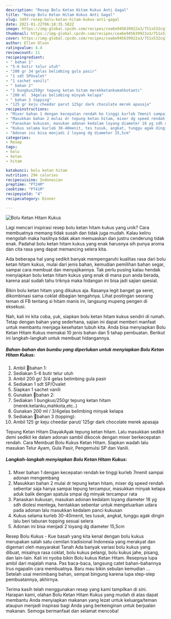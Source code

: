 ```yaml
---
description: "Resep Bolu Ketan Hitam Kukus Anti Gagal"
title: "Resep Bolu Ketan Hitam Kukus Anti Gagal"
slug: 3497-resep-bolu-ketan-hitam-kukus-anti-gagal
date: 2021-01-22T06:18:35.582Z
image: https://img-global.cpcdn.com/recipes/cea6e945639922a3/751x532cq70/bolu-ketan-hitam-kukus-foto-resep-utama.jpg
thumbnail: https://img-global.cpcdn.com/recipes/cea6e945639922a3/751x532cq70/bolu-ketan-hitam-kukus-foto-resep-utama.jpg
cover: https://img-global.cpcdn.com/recipes/cea6e945639922a3/751x532cq70/bolu-ketan-hitam-kukus-foto-resep-utama.jpg
author: Ellen Olson
ratingvalue: 4.4
reviewcount: 11
recipeingredient:
- " bahan 1"
- "5-6 butir telur utuh"
- "200 gr 34 gelas belimbing gula pasir"
- "1 sdt SPOvalet"
- "1 sachet vanili"
- " bahan 2"
- "1 bungkus250gr tepung ketan hitam merekketankumahkotaetc"
- "200 ml  34gelas belimbing minyak kelapa"
- " bahan 3 topping"
- "125 gr keju cheedar parut 125gr dark chocolate merek apasaja"
recipeinstructions:
- "Mixer bahan 1 dengan kecepatan rendah ke tinggi kurleb 7menit sampai adonan mengembang"
- "Masukkan bahan 2 mulai dr tepung ketan hitam, mixer dg speed rendah sebentar saja hanya sampai tepung tercampur, masukkan minyak kelapa aduk balik dengan spatula smpai dg minyak tercampur rata"
- "Panaskan kukusan, masukan adonan kedalam loyang diameter 18 yg sdh diolesi mentega, hentakkan sebentar untuk mengeluarkan udara pada adonan lalu masukkan kedalam panci kukusan"
- "Kukus selama kurleb 30-40menit, tes tusuk, angkat, tunggu agak dingin lalu beri taburan topping sesuai selera"
- "Adonan ini bisa menjadi 2 loyang dg diameter 15,5cm"
categories:
- Resep
tags:
- bolu
- ketan
- hitam

katakunci: bolu ketan hitam 
nutrition: 294 calories
recipecuisine: Indonesian
preptime: "PT24M"
cooktime: "PT41M"
recipeyield: "4"
recipecategory: Dinner

---
```



![Bolu Ketan Hitam Kukus](https://img-global.cpcdn.com/recipes/cea6e945639922a3/751x532cq70/bolu-ketan-hitam-kukus-foto-resep-utama.jpg)

Lagi mencari inspirasi resep bolu ketan hitam kukus yang unik? Cara membuatnya memang tidak susah dan tidak juga mudah. Kalau keliru mengolah maka hasilnya tidak akan memuaskan dan justru cenderung tidak enak. Padahal bolu ketan hitam kukus yang enak harusnya sih punya aroma dan cita rasa yang dapat memancing selera kita.

Ada beberapa hal yang sedikit banyak mempengaruhi kualitas rasa dari bolu ketan hitam kukus, mulai dari jenis bahan, kemudian pemilihan bahan segar, sampai cara membuat dan menyajikannya. Tak perlu pusing kalau hendak menyiapkan bolu ketan hitam kukus yang enak di mana pun anda berada, karena asal sudah tahu triknya maka hidangan ini bisa jadi sajian spesial.

Bikin bolu ketan hitam yang dikukus aja. Rasanya legit banget ga seret, dikombinasi sama coklat dibagian tengahnya. Lihat postingan seorang teman di FB tentang si hitam manis ini, langsung mupeng pengen di eksekusi.


Nah, kali ini kita coba, yuk, siapkan bolu ketan hitam kukus sendiri di rumah. Tetap dengan bahan yang sederhana, sajian ini dapat memberi manfaat untuk membantu menjaga kesehatan tubuh kita. Anda bisa menyiapkan Bolu Ketan Hitam Kukus memakai 10 jenis bahan dan 5 tahap pembuatan. Berikut ini langkah-langkah untuk membuat hidangannya.

<!--inarticleads1-->

##### Bahan-bahan dan bumbu yang diperlukan untuk menyiapkan Bolu Ketan Hitam Kukus:

1. Ambil  🌵bahan 1:
1. Sediakan 5-6 butir telur utuh
1. Ambil 200 gr/ 3/4 gelas belimbing gula pasir
1. Sediakan 1 sdt SP/Ovalet
1. Siapkan 1 sachet vanili
1. Gunakan  🌵bahan 2:
1. Sediakan 1 bungkus/250gr tepung ketan hitam (merek:ketanku,mahkota,etc..)
1. Gunakan 200 ml / 3/4gelas belimbing minyak kelapa
1. Sediakan  🌵bahan 3 (topping):
1. Ambil 125 gr keju cheedar parut/ 125gr dark chocolate merek apasaja


Tepung Ketan Hitam DiayakAyak tepung ketan hitam. Lalu masukkan sedikit demi sedikit ke dalam adonan sambil dikocok dengan mixer berkecepatan rendah. Cara Membuat Bolu Kukus Ketan Hitam. Siapkan wadah lalu masukan Telur Ayam, Gula Pasir, Pengemulsi SP dan Vanili. 

<!--inarticleads2-->

##### Langkah-langkah menyiapkan Bolu Ketan Hitam Kukus:

1. Mixer bahan 1 dengan kecepatan rendah ke tinggi kurleb 7menit sampai adonan mengembang
1. Masukkan bahan 2 mulai dr tepung ketan hitam, mixer dg speed rendah sebentar saja hanya sampai tepung tercampur, masukkan minyak kelapa aduk balik dengan spatula smpai dg minyak tercampur rata
1. Panaskan kukusan, masukan adonan kedalam loyang diameter 18 yg sdh diolesi mentega, hentakkan sebentar untuk mengeluarkan udara pada adonan lalu masukkan kedalam panci kukusan
1. Kukus selama kurleb 30-40menit, tes tusuk, angkat, tunggu agak dingin lalu beri taburan topping sesuai selera
1. Adonan ini bisa menjadi 2 loyang dg diameter 15,5cm


Resep Bolu Kukus - Kue basah yang kita kenal dengan bolu kukus merupakan salah satu cemilan tradisional Indonesia yang merakyat dan digemari oleh masyarakat Tanah Ada banyak variasi bolu kukus yang dibuat, misalnya rasa coklat, bolu kukus pelangi, bolu kukus jahe, pisang, dan lain-lain. Kali ini nyoba bikin Bolu kukus Ketan Hitam. Resepnya lupa ambil dari majalah mana. Pas baca-baca, langsung catet bahan-bahannya trus ngapalin cara membuatnya. Baru mau bikin sebulan kemudian … Setelah usai menimbang bahan, sempat bingung karena lupa step-step pembuatannya, akhirnya. 

Terima kasih telah menggunakan resep yang kami tampilkan di sini. Harapan kami, olahan Bolu Ketan Hitam Kukus yang mudah di atas dapat membantu Anda menyiapkan makanan yang lezat untuk keluarga/teman ataupun menjadi inspirasi bagi Anda yang berkeinginan untuk berjualan makanan. Semoga bermanfaat dan selamat mencoba!
